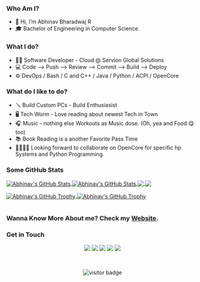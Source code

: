 ### Who Am I?

- 👋 Hi, I’m Abhinav Bharadwaj R
- 🎓 Bachelor of Engineering in Computer Science.

### What I do?

- 🧑‍💻 Software Developer - Cloud @ Servion Global Solutions
- 💻 Code --> Push --> Review --> Commit --> Build --> Deploy
- ⚙️ DevOps / Bash / C and C++ / Java / Python / ACPI / OpenCore

### What do I like to do?

- 🪛 Build Custom PCs - Build Enthusiasist
- 🖥️ Tech Worm - Love reading about newest Tech in Town
- 🎧 Music - nothing else Workouts as Music dose. (Oh, yea and Food 😋 too)
- 📚 Book Reading is a another Favorite Pass Time
- 🫱🏼‍🫲🏼 Looking forward to collaborate on OpenCore for specific hp Systems and Python Programming.

### Some GitHub Stats

<p>
  <a href="https://github.com/abhinavbharadwajr#gh-light-mode-only" style={"padding":10px}>
    <img align="center" src="https://github-readme-stats.vercel.app/api?username=abhinavbharadwajr&theme=default&show_icons=true&line_height=27&count_private=true" alt="Abhinav's GitHub Stats" />
  </a>
  <a href="https://github.com/abhinavbharadwajr#gh-dark-mode-only" style={"padding":10px}>
    <img align="center" src="https://github-readme-stats.vercel.app/api?username=abhinavbharadwajr&theme=github_dark&show_icons=true&line_height=27&count_private=true" alt="Abhinav's GitHub Stats" />
  </a>
  
  <a href="https://github.com/abhinavbharadwajr#gh-light-mode-only">
    <img align="center" src="https://github-readme-stats.vercel.app/api/top-langs/?username=abhinavbharadwajr&theme=default&show_icons=true&langs_count=3" />
  </a>
  <a href="https://github.com/abhinavbharadwajr#gh-dark-mode-only">
    <img align="center" src="https://github-readme-stats.vercel.app/api/top-langs/?username=abhinavbharadwajr&theme=github_dark&show_icons=true&langs_count=3" />
  </a>
</p>

  <a href="https://github.com/abhinavbharadwajr#gh-light-mode-only">
    <img align="center" src="https://github-profile-trophy.vercel.app/?username=abhinavbharadwajr&column=7&margin-w=13&theme=default" alt="Abhinav's GitHub Trophy" />
  </a>
  <a href="https://github.com/abhinavbharadwajr#gh-dark-mode-only">
    <img align="center" src="https://github-profile-trophy.vercel.app/?username=abhinavbharadwajr&column=7&margin-w=13&theme=monokai" alt="Abhinav's GitHub Trophy" />
  </a>

<br>
<br>

### Wanna Know More About me? Check my [Website](https://abhinavbharadwajr.github.io).

### Get in Touch

<p align="center">
  <a href="mailto:abhinavbharadwajr@gmail.com"><img src="https://img.icons8.com/fluency/48/000000/gmail-new.png"/></a>
  <a href="mailto:abhinav.bharadwajr@outlook.com"><img src="https://img.icons8.com/fluency/48/000000/microsoft-outlook-2019.png"/></a>
  <a href="https://www.linkedin.com/in/abhinavbharadwajr"><img src="https://img.icons8.com/fluency/48/000000/linkedin.png"/></a>
  <a href="https://twitter.com/abhinavbharad"><img src="https://img.icons8.com/fluency/48/000000/twitter.png"/></a>
  <a href="https://wa,me/917200361295"><img src="https://img.icons8.com/fluency/48/000000/whatsapp.png"/></a>
</p>

<br>

<p  align="center">
<img src="https://visitor-badge.laobi.icu/badge?page_id=abhinavbharadwajr" alt="visitor badge"/>       
</p>

<!---
abhinavbharadwajr/abhinavbharadwajr is a ✨ special ✨ repository because its `README.md` (this file) appears on your GitHub profile.
You can click the Preview link to take a look at your changes.
--->
